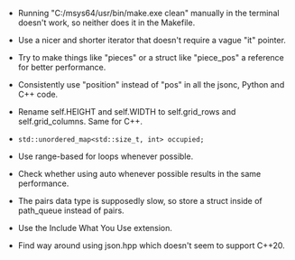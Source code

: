 * Running "C:/msys64/usr/bin/make.exe clean" manually in the terminal doesn't work, so neither does it in the Makefile.
* Use a nicer and shorter iterator that doesn't require a vague "it" pointer.
* Try to make things like "pieces" or a struct like "piece_pos" a reference for better performance.
* Consistently use "position" instead of "pos" in all the jsonc, Python and C++ code.
* Rename self.HEIGHT and self.WIDTH to self.grid_rows and self.grid_columns. Same for C++.

* `std::unordered_map<std::size_t, int> occupied;`

* Use range-based for loops whenever possible.

* Check whether using auto whenever possible results in the same performance.

* The pairs data type is supposedly slow, so store a struct inside of path_queue instead of pairs.

* Use the Include What You Use extension.

* Find way around using json.hpp which doesn't seem to support C++20.
